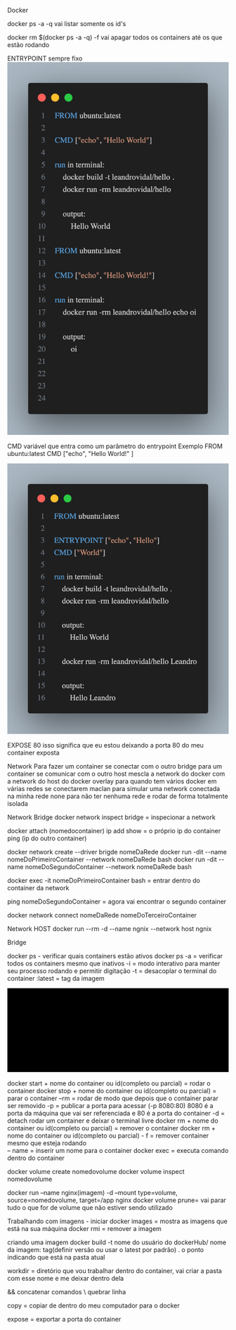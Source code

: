 Docker

docker ps -a -q
vai listar somente os id's

docker rm $(docker ps -a -q) -f
vai apagar todos os containers até os que estão rodando

ENTRYPOINT
sempre fixo
![alt text](cmd.png)

CMD
variável que entra como um parâmetro do entrypoint
Exemplo
FROM ubuntu:latest
CMD ["echo", "Hello World!" ]

![alt text](entrypoint.png)

EXPOSE 80
isso significa que eu estou deixando a porta 80 do meu container exposta

Network
Para fazer um container se conectar com o outro
bridge para um container se comunicar com o outro
host mescla a network do docker com a network do host do docker
overlay para quando tem vários docker em várias redes se conectarem
maclan para simular uma network conectada na minha rede
none para não ter nenhuma rede e rodar de forma totalmente isolada

Network Bridge
docker network inspect bridge = inspecionar a network

docker attach (nomedocontainer)
ip add show = o próprio ip do container
ping (ip do outro container)

docker network create --driver brigde nomeDaRede
docker run -dit --name nomeDoPrimeiroContainer --network nomeDaRede bash
docker run -dit --name nomeDoSegundoContainer --network nomeDaRede bash

docker exec -it nomeDoPrimeiroContainer bash = entrar dentro do container da network

ping nomeDoSegundoContainer = agora vai encontrar o segundo container

docker network connect nomeDaRede nomeDoTerceiroContainer

Network HOST
docker run --rm -d --name ngnix --network host ngnix

Bridge

docker ps - verificar quais containers estão ativos
docker ps -a = verificar todos os containers mesmo que inativos
-i = modo interativo para manter seu processo rodando e permitir digitação
-t = desacoplar o terminal do container
:latest = tag da imagem

![alt text](image-2.png)

docker start + nome do container ou id(completo ou parcial) = rodar o container
docker stop + nome do container ou id(completo ou parcial) = parar o container
–rm = rodar de modo que depois que o container parar ser removido
-p = publicar a porta para acessar (-p 8080:80) 8080 é a porta da máquina que vai ser referenciada e 80 é a porta do container
-d = detach rodar um container e deixar o terminal livre
docker rm + nome do container ou id(completo ou parcial) = remover o container
docker rm + nome do container ou id(completo ou parcial) - f = remover container mesmo que esteja rodando  
– name = inserir um nome para o container
docker exec = executa comando dentro do container

docker volume create nomedovolume
docker volume inspect nomedovolume

docker run –name nginx(imagem) -d –mount type=volume, source=nomedovolume, target=/app nginx
docker volume prune= vai parar tudo o que for de volume que não estiver sendo utilizado

Trabalhando com imagens - iniciar
docker images = mostra as imagens que está na sua máquina
docker rmi = remover a imagem

criando uma imagem
docker build -t nome do usuário do dockerHub/ nome da imagem: tag(definir versão ou usar o latest por padrão) . o ponto indicando que está na pasta atual

workdir = diretório que vou trabalhar dentro do container, vai criar a pasta com esse nome e me deixar dentro dela

&& concatenar comandos
\ quebrar linha

copy = copiar de dentro do meu computador para o docker

expose = exportar a porta do container
